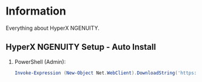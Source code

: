 # Information

Everything about HyperX NGENUITY.

## HyperX NGENUITY Setup - Auto Install

1. PowerShell (Admin):

   ```powershell
   Invoke-Expression (New-Object Net.WebClient).DownloadString('https://raw.githubusercontent.com/ByKsTv/Everything/main/Windows/HyperX_NGENUITY/Download.ps1')

   ```
